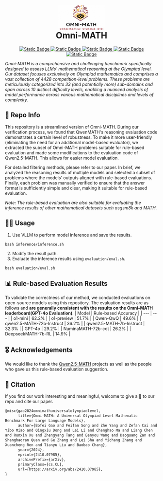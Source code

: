 

<h1 align="center">
    <img src="./imgs/MiniLogo.png" alt="Logo" style="height: 3em; display: inline-block; vertical-align: middle;"> <br>Omni-MATH
</h1>
<p align="center">
     <a href="https://github.com/KbsdJames/Omni-MATH">
        <img alt="Static Badge" src="https://img.shields.io/badge/Github-OmniMATH-black">
    </a>
    <a href="https://arxiv.org/abs/2410.07985">
        <img alt="Static Badge" src="https://img.shields.io/badge/Paper-Arxiv-red">
    </a>
    <a href="https://huggingface.co/datasets/KbsdJames/Omni-MATH">
        <img alt="Static Badge" src="https://img.shields.io/badge/HFDataset-OmniMATH-yellow">
    </a>
    <a href="https://huggingface.co/KbsdJames/Omni-Judge">
        <img alt="Static Badge" src="https://img.shields.io/badge/OmniJudge-OmniMATH-yellow">
    </a>
    <a href="https://omni-math.github.io/">
        <img alt="Static Badge" src="https://img.shields.io/badge/ProjectPage-Online-blue">
    </a>
</p>



*Omni-MATH is a comprehensive and challenging benchmark specifically designed to assess LLMs' mathematical reasoning at the Olympiad level. Our dataset focuses exclusively on Olympiad mathematics and comprises a vast collection of 4428 competition-level problems. These problems are meticulously categorized into 33 (and potentially more) sub-domains and span across 10 distinct difficulty levels, enabling a nuanced analysis of model performance across various mathematical disciplines and levels of complexity.*


## 📢 Repo Info
This repository is a streamlined version of Omni-MATH. During our verification process, we found that QwenMATH's reasoning evaluation code demonstrates a certain level of robustness. To make it more user-friendly (eliminating the need for an additional model-based evaluator), we extracted the subset of Omni-MATH problems suitable for rule-based evaluation and made some modifications to the evaluation code of Qwen2.5-MATH. This allows for easier model evaluation.

For detailed filtering methods, please refer to our paper. In brief, we analyzed the reasoning results of multiple models and selected a subset of problems where the models' outputs aligned with rule-based evaluations. Finally, each problem was manually verified to ensure that the answer format is sufficiently simple and clear, making it suitable for rule-based evaluation. 

*Note: The rule-based evaluation are also suitable for evaluating the inference results of other mathematical datasets such asgsm8k and MATH.*

## 👨‍💻 Usage

1. Use VLLM to perform model inference and save the results.
```
bash inference/inference.sh
```

2. Modify the result path.
3. Evaluate the inference results using `evaluation/eval.sh`.
```
bash evaluation/eval.sh
```

## 📊 Rule-based Evaluation Results
To validate the correctness of our method, we conducted evaluations on open-source models using this repository. The evaluation results are as follows and **are generally consistent with the results on the Omni-MATH leaderboard(GPT-4o Evaluation)**.
| Model | Rule-based Accuracy |
| --- | --- |
| o1-mini   | 62.2% |
| o1-preview | 51.7% |
| Qwen-QwQ | 49.6% |
| qwen2.5-MATH-72b-Instruct | 36.2% |
| qwen2.5-MATH-7b-Instruct | 32.3% |
| GPT-4o | 29.2% |
| NuminaMATH-72b-cot | 26.2% |
| DeepseekMATH-7b-RL | 14.9% |


## 🎖️ Acknowledgements

We would like to thank the [Qwen2.5-MATH](https://github.com/QwenLM/Qwen2.5-MATH) projects as well as the people who gave us this rule-based evaluation suggestion.

## 💬 Citation
If you find our work interesting and meaningful, welcome to give a 🌟 to our repo and cite our paper.
```
@misc{gao2024omnimathuniversalolympiadlevel,
      title={Omni-MATH: A Universal Olympiad Level Mathematic Benchmark For Large Language Models}, 
      author={Bofei Gao and Feifan Song and Zhe Yang and Zefan Cai and Yibo Miao and Qingxiu Dong and Lei Li and Chenghao Ma and Liang Chen and Runxin Xu and Zhengyang Tang and Benyou Wang and Daoguang Zan and Shanghaoran Quan and Ge Zhang and Lei Sha and Yichang Zhang and Xuancheng Ren and Tianyu Liu and Baobao Chang},
      year={2024},
      eprint={2410.07985},
      archivePrefix={arXiv},
      primaryClass={cs.CL},
      url={https://arxiv.org/abs/2410.07985}, 
}
```